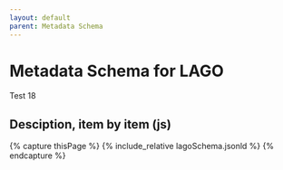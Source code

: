 ```yaml
---
layout: default
parent: Metadata Schema
---
```


# Metadata Schema for LAGO

Test 18

## Desciption, item by item (js) 


{% capture thisPage %}
    {% include_relative lagoSchema.jsonld %}
{% endcapture %}


<div id="text2"></div>
 
<script>
var j = '{{thisPage|jsonify}}'
document.getElementById("text2").innerHTML = "hola2";
</script>


<script src="https://code.jquery.com/jquery-3.2.1.min.js"></script>
<script>
$().ready(function(){
     $("#text").html("hola");
    });
</script>
 
<div id="text"></div>
